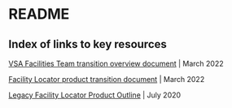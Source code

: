 # README

## Index of links to key resources

[VSA Facilities Team transition overview document](https://github.com/department-of-veterans-affairs/va.gov-team/edit/master/teams/vsa/teams/facility-locator/product-transition-doc/product-transition-overview.md) | March 2022

[Facility Locator product transition document](https://github.com/department-of-veterans-affairs/va.gov-team/blob/master/teams/vsa/teams/facility-locator/product-transition-doc/facility-locator-transition.md) | March 2022

[Legacy Facility Locator Product Outline](https://github.com/department-of-veterans-affairs/va.gov-team/blob/master/products/facilities/facility-locator/product/facility-locator-product-outline.md) | July 2020

